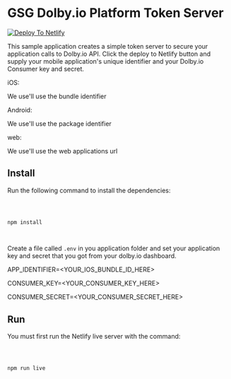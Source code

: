 # GSG Dolby.io Platform Token Server

  
  

[![Deploy To Netlify](https://www.netlify.com/img/deploy/button.svg)](https://app.netlify.com/start/deploy?repository=enter-the-url-here)

  

This sample application creates a simple token server to secure your application calls to Dolby.io API. Click the deploy to Netlify button and supply your mobile application's unique identifier and your Dolby.io Consumer key and secret.

  

iOS:

We use'll use the bundle identifier

  

Android:

We use'll use the package identifier

  

web:

We use'll use the web applications url

  

## Install

  

Run the following command to install the dependencies:

  

  

```bash

  

npm install

  

```

  

  

Create a file called `.env` in you application folder and set your application key and secret that you got from your dolby.io dashboard.

  

APP_IDENTIFIER=<YOUR_IOS_BUNDLE_ID_HERE>

CONSUMER_KEY=<YOUR_CONSUMER_KEY_HERE>

CONSUMER_SECRET=<YOUR_CONSUMER_SECRET_HERE>

  

  

## Run

  

  

You must first run the Netlify live server with the command:

  

  

```bash

  

npm run live

  

```